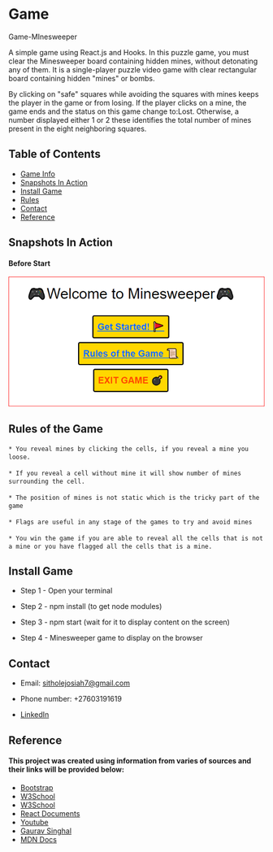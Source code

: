 # Game
 
 Game-MInesweeper
 
A simple game using React.js and Hooks.
In this puzzle game, you must clear the Minesweeper board containing hidden mines, without detonating any of them. 
It is a single-player puzzle video game with clear rectangular board containing hidden "mines" or bombs. 

By clicking on "safe" squares while avoiding the squares with mines keeps the player in the game or from losing.
If the player clicks on a mine, the game ends and the status on this game change to:Lost.
Otherwise, a number displayed either  1 or 2  these identifies the total number of mines present in the eight neighboring squares.


 ## Table of Contents 

 * [Game Info](#Game-Minesweepre)
 * [Snapshots In Action](#snapshots-In-Action)
 * [Install Game](#install-game)   
 * [Rules](#Rules-of-the-game)   
 * [Contact](#contact)
 * [Reference](#reference)  

## Snapshots In Action   
   #### Before Start
   ![First step: Home Page](https://github.com/Josiah-Sithole/Game-Minesweeper/blob/main/Game/gameSnaps/beforeStart.PNG)

 
 ## Rules of the Game
 
    * You reveal mines by clicking the cells, if you reveal a mine you loose.
    
    * If you reveal a cell without mine it will show number of mines surrounding the cell.   
    
    * The position of mines is not static which is the tricky part of the game
    
    * Flags are useful in any stage of the games to try and avoid mines  
    
    * You win the game if you are able to reveal all the cells that is not a mine or you have flagged all the cells that is a mine.
   
 
 ## Install Game
 
   * Step 1 - Open your terminal
   
   * Step 2 - npm install (to get node modules)
   
   * Step 3 - npm start (wait for it to display content on the screen)
   
   * Step 4 - Minesweeper game to display on the browser
   
  ## Contact

  * Email: sitholejosiah7@gmail.com
  
  * Phone number: +27603191619

  * [LinkedIn](https://www.linkedin.com/in/josiah-sithole-40480b222/)
  
   ## Reference
  
  #### This project was created using information from varies of sources and their links will be provided below:
  
  * [Bootstrap](https://getbootstrap.com/docs/5.1/getting-started/introduction/)
  * [W3School](https://www.w3schools.com/react/react_getstarted.asp)
  * [W3School](https://www.w3schools.com/js/js_intro.asp)
  * [React Documents](https://reactjs.org/docs/components-and-props.html)
  * [Youtube](https://www.youtube.com/watch?v=tfz1TssUfzM)
  * [Gaurav Singhal](https://www.pluralsight.com/guides/how-to-render-%22a%22-with-optional-href-in-react)
  * [MDN Docs](https://developer.mozilla.org/en-US/docs/Web/CSS/grid-column)
  
  
